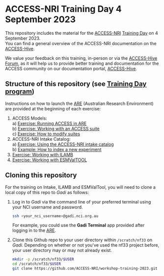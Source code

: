# ACCESS-NRI Training Day 4 September 2023

This repository includes the material for the <a href="https://www.access-nri.org.au" target="_black">ACCESS-NRI</a> <a href="https://www.access-nri.org.au/event/access-training-day-2023/" target="_black">Training Day</a> on 4 September 2023.  
You can find a general overview of the ACCESS-NRI documentation on the <a href="https://access-hive.org.au" target="_blank">ACCESS-Hive</a>.  

We value your feedback on this training, in-person or via the <a href="https://forum.access-hive.org.au/" target="_blank">ACCESS-Hive Forum</a>, as it will help us to provide better training and documentation for the ACCESS community on our documentation portal, <a href="https://access-hive.org.au" target="_blank">ACCESS-Hive</a>.

## Structure of this repository (see <a href="https://www.access-nri.org.au/access-training-day-program/" target="_blank">Training Day program</a>)

Instructions on how to launch the <a href="https://are.nci.org.au" target="_blank">ARE</a> (Australian Research Environment) are provided at the beginning of each exercise:

1. ACCESS Models:  
   a) [Exercise: Running ACCESS in ARE](https://github.com/ACCESS-NRI/workshop-training-2023/blob/main/access_rose_cylc/rose_cylc_example.md)  
   b) [Exercise: Working with an ACCESS suite](https://github.com/ACCESS-NRI/workshop-training-2023/blob/main/access_rose_cylc/rose_cylc_example.md)  
   c) [Exercise: How to modify suites](https://github.com/ACCESS-NRI/workshop-training-2023/blob/main/access_rose_cylc/rose_cylc_example.md)
2. ACCESS-NRI Intake Catalog:  
   a) [Exercise: Using the ACCESS-NRI intake catalog](https://github.com/ACCESS-NRI/workshop-training-2023/blob/main/intake/Intake_tutorial_p1.ipynb)  
   b) [Example: How to index a new experiment](https://github.com/ACCESS-NRI/workshop-training-2023/blob/main/intake/Intake_tutorial_p2.ipynb)
3. [Exercise: Working with ILAMB](https://github.com/ACCESS-NRI/workshop-training-2023/blob/main/ilamb/ILAMB_training.md)
4. [Exercise: Working with ESMValTOOL](https://github.com/ACCESS-NRI/workshop-training-2023/blob/main/esmvaltool/ESMValTool_training_VDI.md)

## Cloning this repository

For the training on Intake, ILAMB and ESMValTool, you will need to clone a local copy of this repo to <i>Gadi</i> as follows: 

1. Log in to <i>Gadi</i> via the command line of your preferred terminal using your NCI username and password.

   ```bash
   ssh <your_nci_username>@gadi.nci.org.au
   ```

   For example, you could use the **Gadi Terminal** app provided after logging in to the <a href="https://are.nci.org.au" target="_blank">ARE</a>.
   
2. Clone this Github repo to your user directory within `/scratch/nf33` on <i>Gadi</i>. Depending on whether or not you've used the nf33 project before, your user directory may or may not already exist.

   ```bash
   mkdir -p /scratch/nf33/$USER
   cd /scratch/nf33/$USER
   git clone https://github.com/ACCESS-NRI/workshop-training-2023.git
   ```
